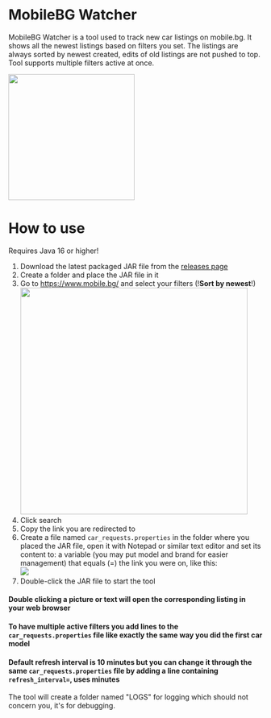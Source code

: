 # MobileBG Watcher
MobileBG Watcher is a tool used to track new car listings on mobile.bg. It shows all the newest listings based on filters you set.
The listings are always sorted by newest created, edits of old listings are not pushed to top. Tool supports multiple filters active at once.

<image width= '250' src='https://i.imgur.com/lQMpgGA.png'></image>

# How to use
Requires Java 16 or higher!
1. Download the latest packaged JAR file from the [releases page](https://github.com/joroto/MobileBG-Watcher/releases)
2. Create a folder and place the JAR file in it
3. Go to https://www.mobile.bg/ and select your filters (!**Sort by newest**!)<br>
   <image width= '450' src='https://i.imgur.com/HQGtDbc.png'></image>
4. Click search
5. Copy the link you are redirected to
7. Create a file named <code>car_requests.properties</code> in the folder where you placed the JAR file, open it with Notepad or similar text editor and set its content to: a variable (you may put model and brand for easier management) that equals (=) the link you were on, like this:<br>
   <image src='https://i.imgur.com/bF2Bkbr.png'></image>
8. Double-click the JAR file to start the tool

#### Double clicking a picture or text will open the corresponding listing in your web browser

#### To have multiple active filters you add lines to the <code>car_requests.properties</code> file like exactly the same way you did the first car model<br>

#### Default refresh interval is 10 minutes but you can change it through the same <code>car_requests.properties</code> file by adding a line containing <code>refresh_interval=</code>, uses minutes
The tool will create a folder named "LOGS" for logging which should not concern you, it's for debugging.